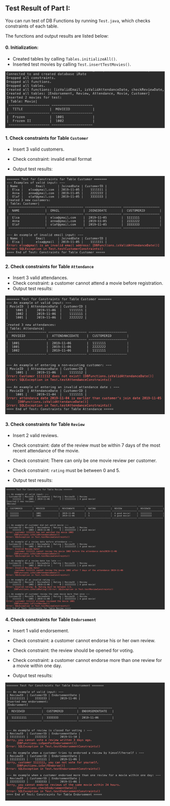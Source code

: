 ## Test Result of Part I:

You can run test of DB Functions by running `Test.java`, which checks constraints of each table.

The functions and output results are listed below:

#### 0. Initialization:

- Created tables by calling `Tables.initializeAll()`.
- Inserted test movies by calling `Test.insertTestMovies()`.

![image-20191204234315412](test_pics/test_result0.png)



#### 1. Check constraints for Table `Customer`

- Insert 3 valid customers. 

- Check constraint: invalid email format
- Output test results:

![image-20191204233541476](test_pics/test_result1.png)



#### 2. Check constraints for Table `Attendance`

- Insert 3 valid attendances.
- Check constraint: a customer cannot attend a movie before registration.
- Output test results:

![image-20191204233701623](test_pics/test_result2.png)





#### 3. Check constraints for Table `Review`

- Insert 2 valid reviews.
- Check constraint: date of the review must be within 7 days of the most recent attendance of the movie.
- Check constraint: There can only be one movie review per customer.
- Check constraint: `rating` must be between 0 and 5.

- Output test results:

![image-20191204233858939](test_pics/test_result3.png)



#### 4. Check constraints for Table `Endorsement`

- Insert 1 valid endorsement.
- Check constraint: a customer cannot endorse his or her own review.
- Check constraint: the review should be opened for voting.
- Check constraint: a customer cannot endorse more than one review for a movie within one day.

- Output test results:

![image-20191204233945199](test_pics/test_result4.png)



